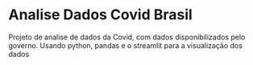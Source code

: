 # Analise Dados Covid Brasil
Projeto de analise de dados da Covid, com dados disponibilizados pelo governo. Usando python, pandas e o streamlit para a visualização dos dados
